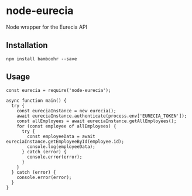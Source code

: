# node-eurecia

Node wrapper for the Eurecia API

## Installation

`npm install bamboohr --save`

## Usage

```
const eurecia = require('node-eurecia');

async function main() {
  try {
    const eureciaInstance = new eurecia();
    await eureciaInstance.authenticate(process.env['EURECIA_TOKEN']);
    const allEmployees = await eureciaInstance.getAllEmployees();
    for (const employee of allEmployees) {
      try {
        const employeeData = await eureciaInstance.getEmployeeById(employee.id);
        console.log(employeeData);
      } catch (error) {
        console.error(error);
      }
    }
  } catch (error) {
    console.error(error);
  }
}
```
